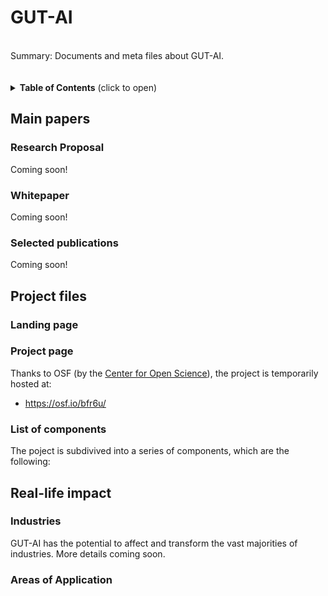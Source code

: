 # GUT-AI

<br>
Summary: Documents and meta files about GUT-AI.
<br><br><br>

<details>
<summary><b>Table of Contents</b> (click to open)</summary>
<!-- MarkdownTOC -->

1. [Main papers](#main-papers)
1. [Project files](#project-files)
1. [Real-life impact](#real-life-impact)

<!-- /MarkdownTOC -->
</details>

## Main papers

### Research Proposal

Coming soon!

### Whitepaper

Coming soon!

### Selected publications

Coming soon!

## Project files

### Landing page

### Project page

Thanks to OSF (by the [Center for Open Science](https://www.cos.io/)), the project is temporarily hosted at:
- https://osf.io/bfr6u/

### List of components

The poject is subdivived into a series of components, which are the following:


## Real-life impact

### Industries

GUT-AI has the potential to affect and transform the vast majorities of industries. More details coming soon.

### Areas of Application


